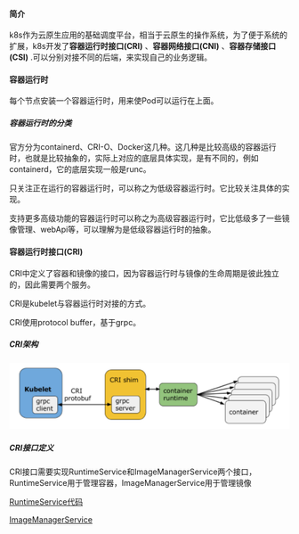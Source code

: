 #### 简介

k8s作为云原生应用的基础调度平台，相当于云原生的操作系统，为了便于系统的扩展，k8s开发了**容器运行时接口(CRI)** 、**容器网络接口(CNI)** 、**容器存储接口(CSI)** .可以分别对接不同的后端，来实现自己的业务逻辑。



#### 容器运行时

每个节点安装一个容器运行时，用来使Pod可以运行在上面。

##### 容器运行时的分类

官方分为containerd、CRI-O、Docker这几种。这几种是比较高级的容器运行时，也就是比较抽象的，实际上对应的底层具体实现，是有不同的，例如containerd，它的底层实现一般是runc。

只关注正在运行的容器运行时，可以称之为低级容器运行时。它比较关注具体的实现。

支持更多高级功能的容器运行时可以称之为高级容器运行时，它比低级多了一些镜像管理、webApi等，可以理解为是低级容器运行时的抽象。

#### 容器运行时接口(CRI)

CRI中定义了容器和镜像的接口，因为容器运行时与镜像的生命周期是彼此独立的，因此需要两个服务。

CRI是kubelet与容器运行时对接的方式。

CRI使用protocol buffer，基于grpc。

##### CRI架构



![CRI架构](./CRI架构.PNG)

##### CRI接口定义

CRI接口需要实现RuntimeService和ImageManagerService两个接口，RuntimeService用于管理容器，ImageManagerService用于管理镜像

[RuntimeService代码](https://github.com/kubernetes/kubernetes/blob/9d0d2e8ece9bdd0cd8c23be2f36eee5473afc648/staging/src/k8s.io/cri-api/pkg/apis/services.go#L98)

[ImageManagerService](https://github.com/kubernetes/kubernetes/blob/9d0d2e8ece9bdd0cd8c23be2f36eee5473afc648/staging/src/k8s.io/cri-api/pkg/apis/services.go#L113)

